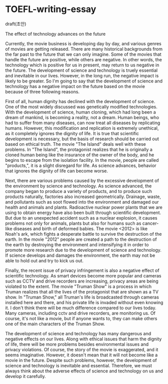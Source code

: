 # TOEFL-writing-essay
draft(초안)

The effect of technology advances on the future

   Currently, the movie business is developing day by day, and various genres of movies are getting released. There are many historical backgrounds from the far past to the future that we can only imagine. Some of the movies that handle the future are positive, while others are negative. In other words, the technology which is positive for us in present, may return to us negative in the future. The development of science and technology is truely essential and inevitable in our lives. However, in the long run, the negative impact is likely to be greater. So I'm going to say that the development of science and technology has a negative impact on the future based on the movie because of three following reasons.

   First of all, human dignity has declined with the development of science. One of the most widely discussed was genetically modified technologies. With the development of science, human cloning, which had long been a dream of mankind, is becoming a reality, not a dream. Human beings, who had to suffer from many diseases, can now treat all diseases by replicating humans. However, this modification and replication is extremely unethical, as it completely ignores the dignity of life. It is true that scientific development is necessary, but the basis of research should be carried out based on ethical truth. The movie "The Island" deals well with these problems. In "The Island", the protagonist realizes that he is originally a cloned human being like the insurance of the owner of the body, and he begins to escape from the isolation facility. In the movie, people are called "products,", it is a slight disregard for life. As science advances, behavior that ignores the dignity of life can become worse.

   Next, there are various problems caused by the excessive development of the environment by science and technology. As science advanced, the company began to produce a variety of products, and to produce such products naturally, factories also increased geometrically. Drainage, waste, and pollutants such as soot flowed into the environment and damaged our health and animals and plants. Radioactive nuclear power plants that we are using to obtain energy have also been built through scientific development. But due to an unexpected accident such as a nuclear explosion, it causes problems not only for animals, plants but also for humans such as cancer-like diseases and birth of deformed babies. The movie <2012> is like Noah's ark, which fights a desperate battle to survive the destruction of the earth. In the movie "2012" people are created a path to the destruction of the earth by destroying the environment and intensifying it in order to promote more research due to the development of science and technology. If science develops and damages the environment, the earth may not be able to hold out and try to kick us out.

   Finally, the recent issue of privacy infringement is also a negative effect of scientific technology. As smart devices become more popular and cameras such as CCTV and drive recorders are increasing, privacy areas are being violated to the extent. The movie "Truman Show" is a process in which Truman realizes that all the lives of the protagonist that are shown as a TV show. In "Truman Show," all Truman's life is broadcasted through cameras installed here and there, and his private life is invaded without even knowing it. I don't think there will be much difference compared to our lives today. Many cameras, including cctv and drive recorders, are monitoring us. Of course, it's not like a movie, but if anyone wants to, they can make others one of the main characters of the Truman Show.

   The development of science and technology has many dangerous and negative effects on our lives. Along with ethical issues that harm the dignity of life, there will be more problems besides environmental issues and privacy violations. Of course, the story of the movie is exaggerated, and it seems imaginative. However, it doesn't mean that it will not become like a movie in the future. Despite such problems, however, the development of science and technology is inevitable and essential. Therefore, we must always think about the adverse effects of science and technology on us and develop it carefully.
